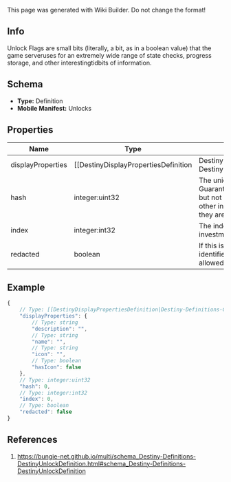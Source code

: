<span class="wiki-builder">This page was generated with Wiki Builder. Do not change the format!</span>

## Info
Unlock Flags are small bits (literally, a bit, as in a boolean value) that the game serveruses for an extremely wide range of state checks, progress storage, and other interestingtidbits of information.

## Schema
* **Type:** Definition
* **Mobile Manifest:** Unlocks

## Properties
Name | Type | Description
---- | ---- | -----------
displayProperties | [[DestinyDisplayPropertiesDefinition|Destiny-Definitions-Common-DestinyDisplayPropertiesDefinition]]:Definition | Sometimes, but not frequently, these unlock flags also havehuman readable information: usually when they are being directly tested for some requirement,in which case the string is a localized description of why the requirement check failed.
hash | integer:uint32 | The unique identifier for this entity.  Guaranteed to be unique for the type of entity, but not globally. When entities refer to each other in Destiny content, it is this hash that they are referring to.
index | integer:int32 | The index of the entity as it was found in the investment tables.
redacted | boolean | If this is true, then there is an entity with this identifier/type combination, but BNet isnot yet allowed to show it.  Sorry!

## Example
```javascript
{
    // Type: [[DestinyDisplayPropertiesDefinition|Destiny-Definitions-Common-DestinyDisplayPropertiesDefinition]]:Definition
    "displayProperties": {
        // Type: string
        "description": "",
        // Type: string
        "name": "",
        // Type: string
        "icon": "",
        // Type: boolean
        "hasIcon": false
    },
    // Type: integer:uint32
    "hash": 0,
    // Type: integer:int32
    "index": 0,
    // Type: boolean
    "redacted": false
}

```

## References
1. https://bungie-net.github.io/multi/schema_Destiny-Definitions-DestinyUnlockDefinition.html#schema_Destiny-Definitions-DestinyUnlockDefinition
